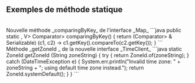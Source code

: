 ## Exemples de méthode statique
<br>
Nouvelle méthode _comparingByKey_ de l'interface _Map_
```java
public static <K extends Comparable<? super K>, V> Comparator<Map.Entry<K,V>> comparingByKey() {
    return (Comparator<Map.Entry<K, V>> & Serializable)
        (c1, c2) -> c1.getKey().compareTo(c2.getKey());
}
```
<br>
Méthode _getZoneId _ de la nouvelle interface _TimeClient_
```java
static ZoneId getZoneId (String zoneString) {
    try {
        return ZoneId.of(zoneString);
    } catch (DateTimeException e) {
        System.err.println("Invalid time zone: " + zoneString +
            "; using default time zone instead.");
        return ZoneId.systemDefault();
    }
}
```
<br>
